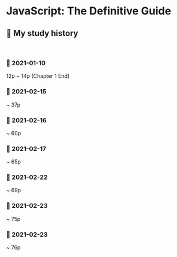 # JavaScript: The Definitive Guide

## 📝 My study history

<br>

### 📅 2021-01-10

12p ~ 14p (Chapter 1 End)

### 📅 2021-02-15

~ 37p

### 📅 2021-02-16

~ 60p

### 📅 2021-02-17

~ 65p

### 📅 2021-02-22

~ 69p

### 📅 2021-02-23

~ 75p

### 📅 2021-02-23

~ 76p
